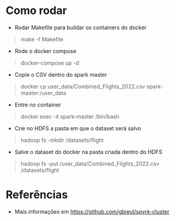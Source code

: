 # Como rodar 

- Rodar Makefile para buildar os containers do docker

> make -f Makefile

- Rode o docker compose

> docker-compose up -d

- Copie o CSV dentro do spark master

> docker cp user_data/Combined_Flights_2022.csv spark-master:/user_data

- Entre no container

> docker exec -it spark-master /bin/bash

- Crie no HDFS a pasta em que o dataset será salvo

> hadoop fs -mkdir /datasets/flight

- Salve o dataset do docker na pasta criada dentro do HDFS

> hadoop fs -put /user_data/Combined_Flights_2022.csv /datasets/flight

# Referências
- Mais informações em https://github.com/gbieul/spyrk-cluster 
